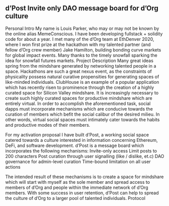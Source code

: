 d’Post
Invite only DAO message board for d’Org culture
-

Personal Intro
My name is Louis Parker, who may or may not be known by the online alias MemeConscious. I have been developing fullstack + solidity code for about a year. I met many of the d’Org team at EthDenver 2020, where I won first prize at the hackathon with my talented partner (and fellow d’Org crew member) Jake Hamilton, building bonding curve markets for global impact events. Many thanks to the timely snowfall sparking the idea for snowfall futures markets.
Project Description
Many great ideas spring from the mindshare generated by networking talented people in a space. Hackathons are such a great nexus event, as the constraints of physicality possess natural curative propensities for generating spaces of like-minded individuals. ClubHouse is an example of a popular application which has recently risen to prominence through the creation of a highly curated space for Silicon Valley mindshare. It is increasingly necessary to create such highly curated spaces for productive mindshare which are entirely virtual. In order to accomplish the aforementioned task, social dapps must incorporate mechanisms which are conducive towards the curation of members which befit the social calibur of the desired milieu. In other words, virtual social spaces must intimately cater towards the habits and productive modes of their members.

For my activation proposal I have built d’Post, a working social space catered towards a culture interested in information concerning Ethereum, DeFi, and software development. d’Post is a message board which incorporates the following mechanisms:
Invite-only access 
Limit posts to 200 characters
Post curation through user signalling (like / dislike, et.c)
DAO governance for admin-level curation
Time-bound limitation on all user actions

The intended result of these mechanisms is to create a space for mindshare which will start with myself as the sole member and spread access to members of d’Org and people within the immediate network of d’Org members. With some success in user retention, d’Post can help to spread the culture of d’Org to a larger pool of talented individuals. 
Protocol

